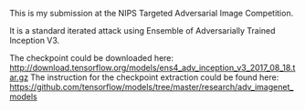 This is my submission at the NIPS Targeted Adversarial Image Competition.

It is a standard iterated attack using Ensemble of Adversarially Trained Inception V3.

The checkpoint could be downloaded here: http://download.tensorflow.org/models/ens4_adv_inception_v3_2017_08_18.tar.gz
The instruction for the checkpoint extraction could be found here:
https://github.com/tensorflow/models/tree/master/research/adv_imagenet_models
